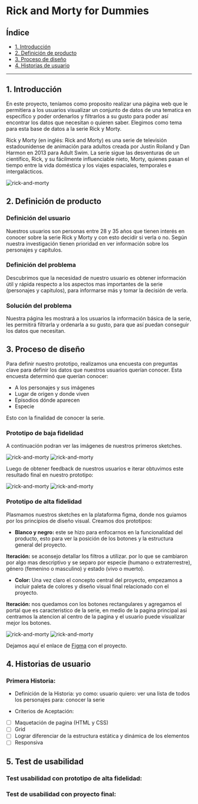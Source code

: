 # Rick and Morty for Dummies

## Índice

* [1. Introducción](#1-preámbulo)
* [2. Definición de producto](#2-)
* [3. Proceso de diseño](#3-)
* [4. Historias de usuario](#4-)


***

## 1. Introducción

En este proyecto, teníamos como proposito realizar una página web que le permitiera a los usuarios visualizar un conjunto de datos de una tematica en especifico y poder ordenarlos y filtrarlos a su gusto para poder así encontrar los datos que necesitan o quieren saber. Elegimos como tema para esta base de datos a la serie Rick y Morty. 

Rick y Morty (en inglés: Rick and Morty) es una serie de televisión estadounidense de animación para adultos creada por Justin Roiland y Dan Harmon en 2013 para Adult Swim. La serie sigue las desventuras de un científico, Rick, y su fácilmente influenciable nieto, Morty, quienes pasan el tiempo entre la vida doméstica y los viajes espaciales, temporales e intergalácticos. 

![rick-and-morty](/src/img/rickandmortyreadme.jpg)

## 2. Definición de producto

### Definición del usuario

Nuestros usuarios son personas entre 28 y 35 años que tienen interés en conocer sobre la serie Rick y Morty y con esto decidir si verla o no. Según nuestra investigación tienen prioridad en ver información sobre los personajes y capítulos.

### Definición del problema

Descubrimos que la necesidad de nuestro usuario es obtener información útil y rápida respecto a los aspectos mas importantes de la serie (personajes y capitulos), para informarse más y tomar la decisión de verla.

### Solución del problema

Nuestra página les mostrará a los usuarios la información básica de la serie, les permitirá filtrarla y ordenarla a su gusto, para que así puedan conseguir los datos que necesitan.


## 3. Proceso de diseño

Para definir nuestro prototipo, realizamos una encuesta con preguntas clave para definir los datos que nuestros usuarios querían conocer. Esta encuesta determinó que querían conocer:

- A los personajes y sus imágenes
- Lugar de origen y donde viven
- Episodios dónde aparecen
- Especie

Esto con la finalidad de conocer la serie. 


### Prototipo de baja fidelidad

A continuación podran ver las imágenes de nuestros primeros sketches.

![rick-and-morty](/src/img/sketch4.jpg)
![rick-and-morty](/src/img/sketch1.jpg)

Luego de obtener feedback de nuestros usuarios e iterar obtuvimos este resultado final en nuestro prototipo:

![rick-and-morty](/src/img/sketch2.jpg)
![rick-and-morty](/src/img/sketch3.jpg)

### Prototipo de alta fidelidad

Plasmamos nuestros sketches en la plataforma figma, donde nos guiamos por los principios de diseño visual. 
Creamos dos prototipos:
- **Blanco y negro:**
este se hizo para enfocarnos en la funcionalidad del producto, esto para ver la posición de los botones y 
la estructura general del proyecto.

**Iteración:** se aconsejo detallar los filtros a utilizar. por lo que se cambiaron por algo mas descriptivo y se separo por especie (humano o extraterrestre), género (femenino o masculino) y estado (vivo o muerto).

- **Color:**
Una vez claro el concepto central del proyecto, empezamos a incluir paleta de colores y diseño visual
final relacionado con el proyecto.

**Iteración:** nos quedamos con los botones rectangulares y agregamos el portal que es caracteristico de la serie, en medio de la pagina principal
asi centramos la atencion al centro de la pagina y el usuario puede visualizar mejor los botones.

![rick-and-morty](/src/img/figmarickandmorty.png)
![rick-and-morty](/src/img/figmapagprincipal.png)

Dejamos aquí el enlace de [Figma](https://www.figma.com/file/W2UglxzppAnvK6niyk6eWB/Prototipo-Rick-and-Morty) con el proyecto.


## 4. Historias de usuario

### Primera Historia:

- Definición de la Historia:
yo como: usuario
quiero: ver una lista de todos los personajes 
para: conocer la serie

- Criterios de Aceptación: 
* [ ] Maquetación de pagina (HTML y CSS)
* [ ] Grid
* [ ] Lograr diferenciar de la estructura estática y dinámica de los elementos
* [ ] Responsiva

## 5. Test de usabilidad

### Test usabilidad con prototipo de alta fidelidad:

### Test de usabilidad con proyecto final: